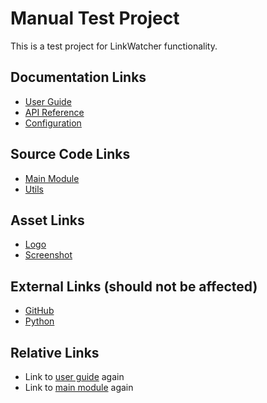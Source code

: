 # Manual Test Project

This is a test project for LinkWatcher functionality.

## Documentation Links
- [User Guide](docs/user-guide.md)
- [API Reference](docs/api.md)
- [Configuration](docs/config.yaml)

## Source Code Links
- [Main Module](src/main.py)
- [Utils](src/utils.py)

## Asset Links
- [Logo](assets/logo.png)
- [Screenshot](assets/screenshot.jpg)

## External Links (should not be affected)
- [GitHub](https://github.com)
- [Python](https://python.org)

## Relative Links
- Link to [user guide](docs/user-guide.md) again
- Link to [main module](src/main.py) again

